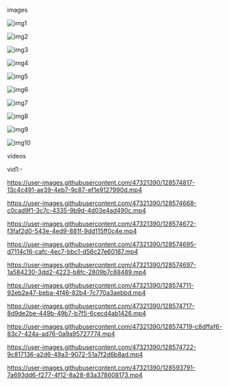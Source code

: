 
images

![img1](https://user-images.githubusercontent.com/47321390/128574414-480aa251-4ac0-431e-9601-661fd7f96f6f.JPG)

![img2](https://user-images.githubusercontent.com/47321390/128574422-4ceec8b8-9224-42a8-867d-5a31f36ea9b4.JPG)

![img3](https://user-images.githubusercontent.com/47321390/128574428-9b6b4fab-ec15-4ba0-912d-1a65b4afe531.JPG)

![img4](https://user-images.githubusercontent.com/47321390/128574438-ed12b239-e5cb-4ef3-b38c-cba1a67ebc48.JPG)

![img5](https://user-images.githubusercontent.com/47321390/128574444-7b1441ee-a3bf-4686-9879-8af477be1941.JPG)

![img6](https://user-images.githubusercontent.com/47321390/128574447-129a8283-a15f-432b-8fb2-dc95107fc2b2.JPG)

![img7](https://user-images.githubusercontent.com/47321390/128574450-1765ce7d-8787-4b46-ac8c-899811417be1.JPG)

![img8](https://user-images.githubusercontent.com/47321390/128574454-8e6152fb-8186-403c-abf1-78cbdd13a4bb.JPG)

![img9](https://user-images.githubusercontent.com/47321390/128574459-276d8fc4-87ba-456e-ad67-eb04ae558a98.JPG)

![img10](https://user-images.githubusercontent.com/47321390/128593806-20fb1eb4-bf3a-4736-a6b0-842b430e18f1.JPG)


videos

vid1:- 


https://user-images.githubusercontent.com/47321390/128574817-13c4c491-ae39-4eb7-9c87-ef1e9127990d.mp4


https://user-images.githubusercontent.com/47321390/128574668-c0cad9f1-3c7c-4335-9b9d-4d03e4ad490c.mp4


https://user-images.githubusercontent.com/47321390/128574672-f3faf2d0-543e-4ed9-881f-9dd115ff0c4e.mp4


https://user-images.githubusercontent.com/47321390/128574695-d7114c16-cafc-4ec7-bbc1-d56c27e60187.mp4



https://user-images.githubusercontent.com/47321390/128574697-1a584230-3dd2-4223-b8fc-2809b7c88489.mp4



https://user-images.githubusercontent.com/47321390/128574711-92eb2e47-beba-4f46-82b4-7c770a3aebbd.mp4



https://user-images.githubusercontent.com/47321390/128574717-8d9de2be-449b-49b7-b7f5-6cecd4ab1426.mp4



https://user-images.githubusercontent.com/47321390/128574719-c8dffaf6-83c7-424a-ad76-0a9a95727774.mp4



https://user-images.githubusercontent.com/47321390/128574722-9c817136-a2d6-49a3-9072-51a7f2d6b8ad.mp4




https://user-images.githubusercontent.com/47321390/128593791-7a693dd6-f277-4f12-8a28-83a378608173.mp4


